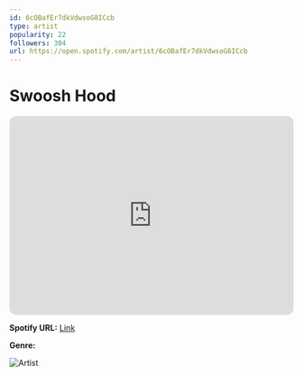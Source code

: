 ```yaml
---
id: 6cOBafEr7dkVdwsoG8ICcb
type: artist
popularity: 22
followers: 304
url: https://open.spotify.com/artist/6cOBafEr7dkVdwsoG8ICcb
---
```

# Swoosh Hood

<iframe style="border-radius:12px" src="https://open.spotify.com/embed/artist/6cOBafEr7dkVdwsoG8ICcb" width="100%" height="352" frameBorder="0" allowfullscreen="" allow="autoplay; clipboard-write; encrypted-media; fullscreen; picture-in-picture" loading="lazy"></iframe>

**Spotify URL:** [Link](https://open.spotify.com/artist/6cOBafEr7dkVdwsoG8ICcb)

**Genre:** 

![Artist](https://i.scdn.co/image/ab6761610000e5eb328bcb47e6f675852196a2bc)
